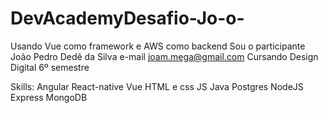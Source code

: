 # DevAcademyDesafio-Jo-o-
Usando Vue como framework e AWS como backend
Sou o participante João Pedro Dedê da Silva
e-mail joam.mega@gmail.com
Cursando Design Digital 6º semestre

Skills:
Angular
React-native
Vue
HTML e css
JS
Java
Postgres
NodeJS
Express
MongoDB
